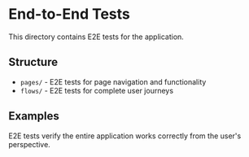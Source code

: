 # End-to-End Tests

This directory contains E2E tests for the application.

## Structure

- `pages/` - E2E tests for page navigation and functionality
- `flows/` - E2E tests for complete user journeys

## Examples

E2E tests verify the entire application works correctly from the user's perspective.
